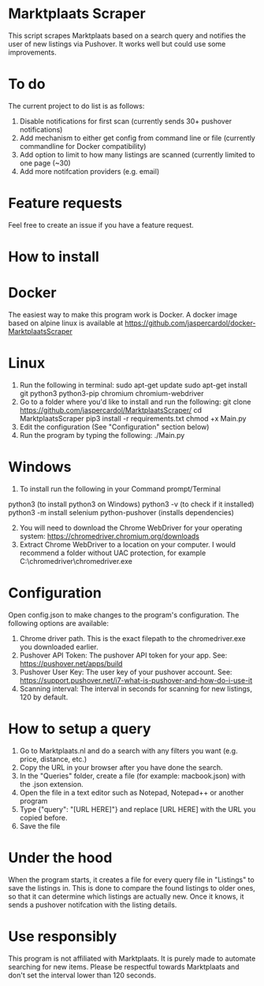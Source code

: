 # Marktplaats Scraper
This script scrapes Marktplaats based on a search query and notifies the user of new listings via Pushover. It works well but could use some improvements.

# To do
The current project to do list is as follows:
1. Disable notifications for first scan (currently sends 30+ pushover notifications)
2. Add mechanism to either get config from command line or file (currently commandline for Docker compatibility)
3. Add option to limit to how many listings are scanned (currently limited to one page (~30)
4. Add more notifcation providers (e.g. email)

# Feature requests
Feel free to create an issue if you have a feature request.


# How to install
  # Docker
  The easiest way to make this program work is Docker. A docker image based on alpine linux is available at https://github.com/jaspercardol/docker-MarktplaatsScraper

  # Linux
  1. Run the following in terminal:
  sudo apt-get update
  sudo apt-get install git python3 python3-pip chromium chromium-webdriver
  2. Go to a folder where you'd like to install and run the following:
  git clone https://github.com/jaspercardol/MarktplaatsScraper/
  cd MarktplaatsScraper
  pip3 install -r requirements.txt
  chmod +x Main.py
  3. Edit the configuration (See "Configuration" section below)
  4. Run the program by typing the following:
  ./Main.py
  
  # Windows
   1. To install run the following in your Command prompt/Terminal

   python3 (to install python3 on Windows)
   python3 -v (to check if it installed)
   python3 -m install selenium python-pushover (installs dependencies)

   2. You will need to download the Chrome WebDriver for your operating system: https://chromedriver.chromium.org/downloads
   3. Extract Chrome WebDriver to a location on your computer. I would recommend a folder without UAC protection, for example C:\chromedriver\chromedriver.exe
   
# Configuration
Open config.json to make changes to the program's configuration. The following options are available:
 1. Chrome driver path. This is the exact filepath to the chromedriver.exe you downloaded earlier.
 2. Pushover API Token: The pushover API token for your app. See: https://pushover.net/apps/build
 3. Pushover User Key: The user key of your pushover account. See: https://support.pushover.net/i7-what-is-pushover-and-how-do-i-use-it
 4. Scanning interval: The interval in seconds for scanning for new listings, 120 by default.

# How to setup a query
1. Go to Marktplaats.nl and do a search with any filters you want (e.g. price, distance, etc.)
2. Copy the URL in your browser after you have done the search.
3. In the "Queries" folder, create a file (for example: macbook.json) with the .json extension.
4. Open the file in a text editor such as Notepad, Notepad++ or another program
5. Type {"query": "[URL HERE]"} and replace [URL HERE] with the URL you copied before.
6. Save the file

# Under the hood
When the program starts, it creates a file for every query file in "Listings" to save the listings in. This is done to compare the found listings to older ones, so that it can determine which listings are actually new. Once it knows, it sends a pushover notifcation with the listing details.

# Use responsibly
This program is not affiliated with Marktplaats. It is purely made to automate searching for new items. Please be respectful towards Marktplaats and don't set the interval lower than 120 seconds.

